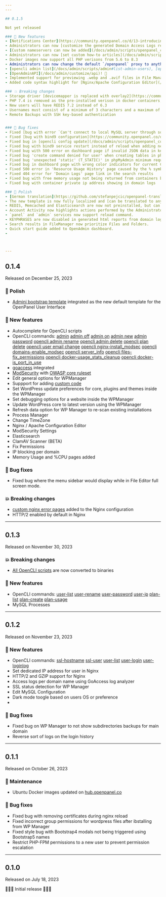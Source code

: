 ```yaml
---
---

## 0.1.5

Not yet released

### 🚀 New features
- [Notifications Center](https://community.openpanel.co/d/13-introducing-notifications-center)
- Administrators can now [customize the generated Domain Access Logs reports](https://community.openpanel.co/d/6-issues-with-domain-access-logs)
- [Custom nameservers can now be added](/docs/admin/scripts/openpanel_config#nameservers) and will automatically be used in the dns zone template for new domains
- Administrators can now [set custom how-to articles](/docs/admin/scripts/openpanel_config#how_to_guides) to be displayed in user dashboard
- Docker images now support all PHP verisons from 5.6 to 8.3
- Administrators can now change the default `/openpanel` proxy to anything they want using the: [openpanel_proxy](/docs/admin/scripts/openpanel_config#openpanel_proxy) setting
- [opencli admin list](/docs/admin/scripts/admin#list-admin-users), [opencli admin notifications](/docs/admin/scripts/admin#notifications), [opencli user-redis](/docs/admin/scripts/users#redis), [opencli user-memcached](/docs/admin/scripts/users#memcached), [opencli backup-config](/docs/admin/scripts/backup#config), [opencli backup-destination](/docs/admin/scripts/backup#destination), [opencli backup-logs](/docs/admin/scripts/backup#logs), [opencli backup-job](/docs/admin/scripts/backup#job)
- [OpenAdminAPI](/docs/admin/customize/api)! 🎉
- Implemented support for previewing .webp and .avif files in File Manager.
- Added code syntax highlight for [Nginx/Apache Configuration Editor](/docs/panel/advanced/server_settings/#nginx--apache-settings) and [PHP.INI Editor](/docs/panel/advanced/server_settings/#phpini-editor)

### 💥 Breaking changes
- Storage driver [devicemapper is replaced with overlay2](https://community.openpanel.co/d/8-switching-docker-storage-engine-from-devicemapper-to-overlay2-storage) as the default storage driver for Docker
- PHP 7.4 is removed as the pre-installed verison in docker containers, PHP 8.3 is now the only version that is pre-installed.
- New users will have REDIS 7.2 instead of 6.3
- Usernames must consist of a minimum of 3 characters and a maximum of 20 characters, only numbers and letters are allowed.
- Remote Backups with SSH key-based authentication


### 🐛 Bug fixes
- Fixed [bug with error `Can't connect to local MySQL server through socket '/var/run/mysqld/mysqld.sock' (13)` when running mysql commands on terminal](https://community.openpanel.co/d/18-cant-connect-to-local-mysql-server-through-socket-varrunmysqldmysqldsock-13).
- Fixed [bug with bind9 configuration](https://community.openpanel.co/d/5-dns-server-does-not-respond-to-request-for-domain-zone) that caused the DNS server not to respond to request for domain zone
- Fixed bug in [opencli config update](/docs/admin/scripts/openpanel_config#update) not restarting the service for major system changes
- Fixed bug with bind9 service restart instead of reload when adding new domains
- Fixed bug with 500 error on dashboard page if invalid JSON data in knowledge_base_articles.json
- Fixed bug 'create command denied for user' when creating tables in phpMyAdmin
- Fixed bug 'unexpected 'static' (T_STATIC)' in phpMyAdmin minimum required php version
- Fixed bug in dashboard page with wrong color indicators for current CPU and RAM usage
- Fixed 500 error in 'Resource Usage History' page caused by the % symbol in localization strings
- Fixed 404 error for 'Domain Logs' page link in the search results
- Fixed bug with free memory usage not being returned from containers back to the host server
- Fixed bug with container private ip address showing in domain logs

### 💅 Polish
- [German translation](https://github.com/stefanpejcic/openpanel-translations/tree/main/de-de) contributed by [dabonzo](https://github.com/dabonzo)
- The new template is now fully localized and [can be translated to any language](https://github.com/stefanpejcic/openpanel-translations)
- REDIS, Memcached and Elasticsearch are now not preinstalled, but can be installed by the user with a single click.
- Account Activity now highlights actions performed by the Administrator user.
- `panel` and `admin` services now support reload command.
- KEYPHRASES are now disabled in generated html reports from domain logs.
- Search results in FileManager now prioritize Files and Folders.
- Quick start guide added to OpenAdmin dashboard.
- 



---
```


## 0.1.4

Released on December 25, 2023

### 💅 Polish

- [Admini bootstrap template](https://github.com/lekoala/admini) integrated as the new default template for the OpenPanel User Interface

### 🚀 New features
- Autocomplete for OpenCLI scripts
- OpenCLI commands: [admin](https://openpanel.co/docs/admin/scripts/admin) [admin off](https://openpanel.co/docs/admin/scripts/admin#enable--disable-adminpanel) [admin on](https://openpanel.co/docs/admin/scripts/admin#enable--disable-adminpanel) [admin new](https://openpanel.co/docs/admin/scripts/admin#create-new-admin) [admin password](https://openpanel.co/docs/admin/scripts/admin#reset-admin-password) [opencli admin rename](https://openpanel.co/docs/admin/scripts/admin#rename-admin-user) [opencli admin delete](https://openpanel.co/docs/admin/scripts/admin#delete-admin-user) [opencli plan delete](https://openpanel.co/docs/admin/scripts/plans#delete-plan) [opencli user email change](https://openpanel.co/docs/admin/scripts/users#change-email) [opencli nginx-install_modsec](https://openpanel.co/docs/admin/scripts/webserver#install-modsecurity) [opencli domains-enable_modsec](https://openpanel.co/docs/admin/scripts/domains#enable-modsecurity) [opencli server_info](https://openpanel.co/docs/admin/scripts/admin#server_info) [opencli files-fix_permissions](https://openpanel.co/docs/admin/scripts/files#fix_permissions) [opencli docker-usage_stats_cleanup](https://openpanel.co/docs/admin/scripts/docker#usage_stats_cleanup) [opencli docker-is_port_in_use](https://openpanel.co/docs/admin/scripts/docker#is-port-in-use)
- [goaccess](https://github.com/allinurl/goaccess) integrated
- [ModSecurity](https://github.com/SpiderLabs/ModSecurity-nginx) with [OWASP core ruleset](https://github.com/coreruleset/coreruleset)
- Edit general options for WPManager
- Suppport for adding [custom code](https://openpanel.co/docs/admin/customize/development/#custom-code)
- Set WordPress update preferences for core, plugins and themes inside the WPManager
- Set debugging options for a website inside the WPManager
- Update WordPress core to latest version using the WPManager
- Refresh data option for WP Manager to re-scan existing installations
- Process Manager
- Change TimeZone
- Nginx / Apache Configuration Editor
- ModSecurity Settings
- Elasticsearch
- ClamAV Scanner (BETA)
- Fix Permissions
- IP blocking per domain
- Memory Usage and %CPU pages added

### 🐛 Bug fixes
 - Fixed bug where the menu sidebar would display while in File Editor full screen mode.
 
### 💥 Breaking changes
- [custom nginx error pages](https://github.com/denysvitali/nginx-error-pages) added to the Nginx configuration
- HTTP/2 enabled by default in Nginx

---

## 0.1.3

Released on November 30, 2023

### 💥 Breaking changes
- [All OpenCLI scripts](/docs/category/openpanel-cli) are now converted to binaries

### 🚀 New features
- OpenCLI commands: [user-list](https://openpanel.co/docs/admin/scripts/users#list-users) [user-rename](https://openpanel.co/docs/admin/scripts/users#rename-user) [user-password](https://openpanel.co/docs/admin/scripts/users#change-password) [user-ip](https://openpanel.co/docs/admin/scripts/users#assign--remove-ip-to-user) [plan-list](https://openpanel.co/docs/admin/scripts/plans#list-plans) [plan-create](https://openpanel.co/docs/admin/scripts/plans#create-plan) [plan-usage](https://openpanel.co/docs/admin/scripts/plans#list-users-on-plan)
- MySQL Processes

---

## 0.1.2

Released on November 23, 2023

### 🚀 New features
- OpenCLI commands: [ssl-hostname](https://openpanel.co/docs/admin/scripts/users#list-users) [ssl-user](https://openpanel.co/docs/admin/scripts/users#list-users) [user-list](https://openpanel.co/docs/admin/scripts/users#list-users) [user-login](https://openpanel.co/docs/admin/scripts/users#login-as-user) [user-loginlog](https://openpanel.co/docs/admin/scripts/users#list-users)
- Set dedicated IP address for user in Nginx
- HTTP/2 and GZIP support for Nginx
- Access logs per domain name using GoAccess log analyzer
- SSL status detection for WP Manager
- Edit MySQL Configuration
- Dark mode toogle based on users OS or preference
- 
### 🐛 Bug fixes
- Fixed bug on WP Manager to not show subdirectories backups for main domain
- Reverse sort of logs on the login history 

---

## 0.1.1

Released on October 26, 2023

### 🔧 Maintenance

- Ubuntu Docker images updated on [hub.openpanel.co](https://hub.openpanel.co/)

### 🐛 Bug fixes

- Fixed bug with removing certificates during nginx reload
- Fixed incorrect group permissions for wordpress files after ibstalling from WP Manager
- Fixed style bug with Bootstrap4 modals not being triggered using Bootstrap5 names
- Restrict PHP-FPM permissions to a new user to prevent permission escalation

---

## 0.1.0

Released on July 18, 2023

🎉🎉🎉 Initial release 🎉🎉🎉

